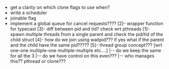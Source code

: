 - get a clarity on which clone flags to use when?
- write a scheduler
- joinable flag
- implement a global queue for cancel requests????
[2]- wrapper function for typecast
[3]- diff between pid and tid? check wrt pthreads
[1]- spawn multiple threads from a single parent and check the pid/tid of the child struct
[4]- how do we join using waitpid??? if yes what if the parent and the child have the same pid?????
[5]- thread group concept??? [wrt one-one multiple-one multiple-multiple etc....]
	|-- do we keep the same for all the 3 
	|-- do we have control on this even???
	|-- who manages this?? pthread or clone???

